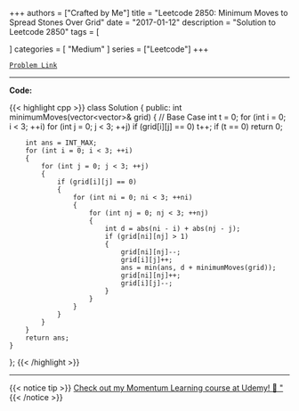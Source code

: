 
+++
authors = ["Crafted by Me"]
title = "Leetcode 2850: Minimum Moves to Spread Stones Over Grid"
date = "2017-01-12"
description = "Solution to Leetcode 2850"
tags = [
    
]
categories = [
    "Medium"
]
series = ["Leetcode"]
+++



[`Problem Link`](https://leetcode.com/problems/minimum-moves-to-spread-stones-over-grid/description/)

---

**Code:**

{{< highlight cpp >}}
class Solution {
public:
    int minimumMoves(vector<vector<int>>& grid) {
        // Base Case
        int t = 0;
        for (int i = 0; i < 3; ++i)
            for (int j = 0; j < 3; ++j)
                if (grid[i][j] == 0)
                    t++;
        if (t == 0)
            return 0;
        
        int ans = INT_MAX;
        for (int i = 0; i < 3; ++i)
        {
            for (int j = 0; j < 3; ++j)
            {
                if (grid[i][j] == 0)
                {
                    for (int ni = 0; ni < 3; ++ni)
                    {
                        for (int nj = 0; nj < 3; ++nj)
                        {
                            int d = abs(ni - i) + abs(nj - j);
                            if (grid[ni][nj] > 1)
                            {
                                grid[ni][nj]--;
                                grid[i][j]++;
                                ans = min(ans, d + minimumMoves(grid));
                                grid[ni][nj]++;
                                grid[i][j]--;
                            }
                        }
                    }
                }
            }
        }
        return ans;
    }
};
{{< /highlight >}}



---



{{< notice tip >}}
[Check out my Momentum Learning course at Udemy! 🚀 "](https://www.udemy.com/course/blind-75-the-data-structures-and-algorithms-essentials/)
{{< /notice >}}

